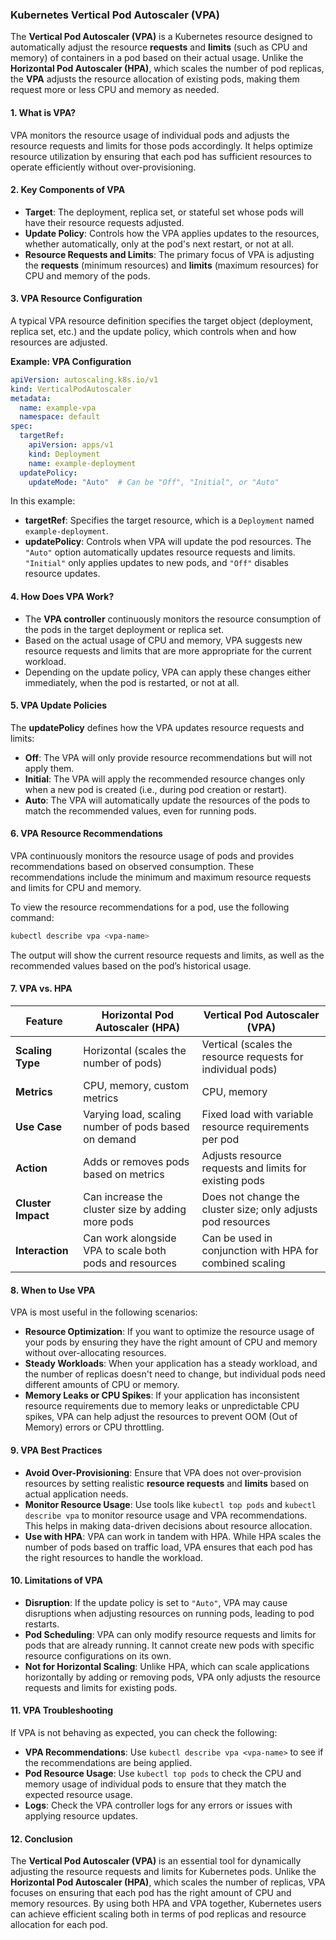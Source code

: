 ### Kubernetes Vertical Pod Autoscaler (VPA)

The **Vertical Pod Autoscaler (VPA)** is a Kubernetes resource designed to automatically adjust the resource **requests** and **limits** (such as CPU and memory) of containers in a pod based on their actual usage. Unlike the **Horizontal Pod Autoscaler (HPA)**, which scales the number of pod replicas, the **VPA** adjusts the resource allocation of existing pods, making them request more or less CPU and memory as needed.

#### 1. **What is VPA?**

VPA monitors the resource usage of individual pods and adjusts the resource requests and limits for those pods accordingly. It helps optimize resource utilization by ensuring that each pod has sufficient resources to operate efficiently without over-provisioning.

#### 2. **Key Components of VPA**

- **Target**: The deployment, replica set, or stateful set whose pods will have their resource requests adjusted.
- **Update Policy**: Controls how the VPA applies updates to the resources, whether automatically, only at the pod's next restart, or not at all.
- **Resource Requests and Limits**: The primary focus of VPA is adjusting the **requests** (minimum resources) and **limits** (maximum resources) for CPU and memory of the pods.

#### 3. **VPA Resource Configuration**

A typical VPA resource definition specifies the target object (deployment, replica set, etc.) and the update policy, which controls when and how resources are adjusted.

**Example: VPA Configuration**
```yaml
apiVersion: autoscaling.k8s.io/v1
kind: VerticalPodAutoscaler
metadata:
  name: example-vpa
  namespace: default
spec:
  targetRef:
    apiVersion: apps/v1
    kind: Deployment
    name: example-deployment
  updatePolicy:
    updateMode: "Auto"  # Can be "Off", "Initial", or "Auto"
```

In this example:
- **targetRef**: Specifies the target resource, which is a `Deployment` named `example-deployment`.
- **updatePolicy**: Controls when VPA will update the pod resources. The `"Auto"` option automatically updates resource requests and limits. `"Initial"` only applies updates to new pods, and `"Off"` disables resource updates.

#### 4. **How Does VPA Work?**

- The **VPA controller** continuously monitors the resource consumption of the pods in the target deployment or replica set.
- Based on the actual usage of CPU and memory, VPA suggests new resource requests and limits that are more appropriate for the current workload.
- Depending on the update policy, VPA can apply these changes either immediately, when the pod is restarted, or not at all.

#### 5. **VPA Update Policies**

The **updatePolicy** defines how the VPA updates resource requests and limits:

- **Off**: The VPA will only provide resource recommendations but will not apply them.
- **Initial**: The VPA will apply the recommended resource changes only when a new pod is created (i.e., during pod creation or restart).
- **Auto**: The VPA will automatically update the resources of the pods to match the recommended values, even for running pods.

#### 6. **VPA Resource Recommendations**

VPA continuously monitors the resource usage of pods and provides recommendations based on observed consumption. These recommendations include the minimum and maximum resource requests and limits for CPU and memory.

To view the resource recommendations for a pod, use the following command:
```bash
kubectl describe vpa <vpa-name>
```

The output will show the current resource requests and limits, as well as the recommended values based on the pod’s historical usage.

#### 7. **VPA vs. HPA**

| Feature                     | Horizontal Pod Autoscaler (HPA)                         | Vertical Pod Autoscaler (VPA)                           |
|-----------------------------|---------------------------------------------------------|---------------------------------------------------------|
| **Scaling Type**             | Horizontal (scales the number of pods)                  | Vertical (scales the resource requests for individual pods) |
| **Metrics**                  | CPU, memory, custom metrics                            | CPU, memory                                             |
| **Use Case**                 | Varying load, scaling number of pods based on demand    | Fixed load with variable resource requirements per pod |
| **Action**                   | Adds or removes pods based on metrics                   | Adjusts resource requests and limits for existing pods |
| **Cluster Impact**           | Can increase the cluster size by adding more pods       | Does not change the cluster size; only adjusts pod resources |
| **Interaction**              | Can work alongside VPA to scale both pods and resources | Can be used in conjunction with HPA for combined scaling |

#### 8. **When to Use VPA**

VPA is most useful in the following scenarios:

- **Resource Optimization**: If you want to optimize the resource usage of your pods by ensuring they have the right amount of CPU and memory without over-allocating resources.
- **Steady Workloads**: When your application has a steady workload, and the number of replicas doesn't need to change, but individual pods need different amounts of CPU or memory.
- **Memory Leaks or CPU Spikes**: If your application has inconsistent resource requirements due to memory leaks or unpredictable CPU spikes, VPA can help adjust the resources to prevent OOM (Out of Memory) errors or CPU throttling.

#### 9. **VPA Best Practices**

- **Avoid Over-Provisioning**: Ensure that VPA does not over-provision resources by setting realistic **resource requests** and **limits** based on actual application needs.
- **Monitor Resource Usage**: Use tools like `kubectl top pods` and `kubectl describe vpa` to monitor resource usage and VPA recommendations. This helps in making data-driven decisions about resource allocation.
- **Use with HPA**: VPA can work in tandem with HPA. While HPA scales the number of pods based on traffic load, VPA ensures that each pod has the right resources to handle the workload.

#### 10. **Limitations of VPA**

- **Disruption**: If the update policy is set to `"Auto"`, VPA may cause disruptions when adjusting resources on running pods, leading to pod restarts.
- **Pod Scheduling**: VPA can only modify resource requests and limits for pods that are already running. It cannot create new pods with specific resource configurations on its own.
- **Not for Horizontal Scaling**: Unlike HPA, which can scale applications horizontally by adding or removing pods, VPA only adjusts the resource requests and limits for existing pods.

#### 11. **VPA Troubleshooting**

If VPA is not behaving as expected, you can check the following:

- **VPA Recommendations**: Use `kubectl describe vpa <vpa-name>` to see if the recommendations are being applied.
- **Pod Resource Usage**: Use `kubectl top pods` to check the CPU and memory usage of individual pods to ensure that they match the expected resource usage.
- **Logs**: Check the VPA controller logs for any errors or issues with applying resource updates.

#### 12. **Conclusion**

The **Vertical Pod Autoscaler (VPA)** is an essential tool for dynamically adjusting the resource requests and limits for Kubernetes pods. Unlike the **Horizontal Pod Autoscaler (HPA)**, which scales the number of replicas, VPA focuses on ensuring that each pod has the right amount of CPU and memory resources. By using both HPA and VPA together, Kubernetes users can achieve efficient scaling both in terms of pod replicas and resource allocation for each pod.

